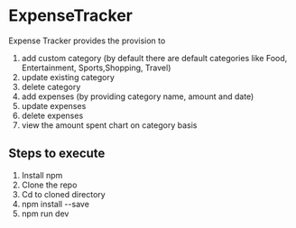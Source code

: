 # ExpenseTracker

Expense Tracker provides the provision to
1. add custom category (by default there are default categories like Food, Entertainment, Sports,Shopping, Travel)
2. update existing category
3. delete category
4. add expenses (by providing category name, amount and date)
5. update expenses
6. delete expenses
7. view the amount spent chart on category basis

Steps to execute
-----------------------
1. Install npm
2. Clone the repo
3. Cd to cloned directory
4. npm install --save
5. npm run dev
